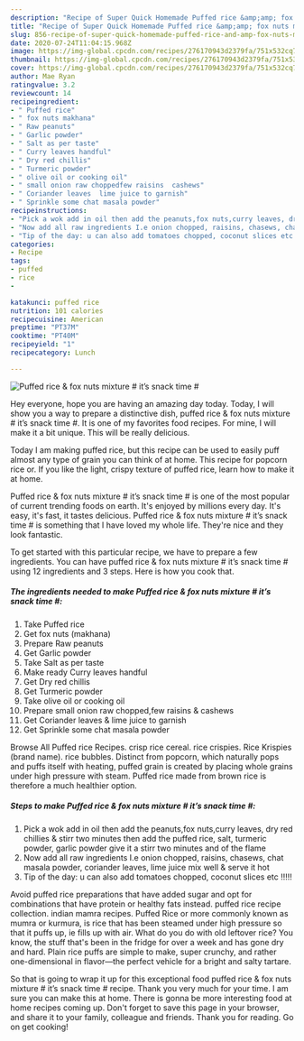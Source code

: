 ```yaml
---
description: "Recipe of Super Quick Homemade Puffed rice &amp;amp; fox nuts mixture # it’s snack time #"
title: "Recipe of Super Quick Homemade Puffed rice &amp;amp; fox nuts mixture # it’s snack time #"
slug: 856-recipe-of-super-quick-homemade-puffed-rice-and-amp-fox-nuts-mixture-its-snack-time
date: 2020-07-24T11:04:15.968Z
image: https://img-global.cpcdn.com/recipes/276170943d2379fa/751x532cq70/puffed-rice-fox-nuts-mixture-its-snack-time-recipe-main-photo.jpg
thumbnail: https://img-global.cpcdn.com/recipes/276170943d2379fa/751x532cq70/puffed-rice-fox-nuts-mixture-its-snack-time-recipe-main-photo.jpg
cover: https://img-global.cpcdn.com/recipes/276170943d2379fa/751x532cq70/puffed-rice-fox-nuts-mixture-its-snack-time-recipe-main-photo.jpg
author: Mae Ryan
ratingvalue: 3.2
reviewcount: 14
recipeingredient:
- " Puffed rice"
- " fox nuts makhana"
- " Raw peanuts"
- " Garlic powder"
- " Salt as per taste"
- " Curry leaves handful"
- " Dry red chillis"
- " Turmeric powder"
- " olive oil or cooking oil"
- " small onion raw choppedfew raisins  cashews"
- " Coriander leaves  lime juice to garnish"
- " Sprinkle some chat masala powder"
recipeinstructions:
- "Pick a wok add in oil then add the peanuts,fox nuts,curry leaves, dry red chillies &amp; stirr two minutes then add the puffed rice, salt, turmeric powder, garlic powder give it a stirr two minutes and of the flame"
- "Now add all raw ingredients I.e onion chopped, raisins, chasews, chat masala powder, coriander leaves, lime juice mix well &amp; serve it hot"
- "Tip of the day: u can also add tomatoes chopped, coconut slices etc !!!!!"
categories:
- Recipe
tags:
- puffed
- rice
- 

katakunci: puffed rice  
nutrition: 101 calories
recipecuisine: American
preptime: "PT37M"
cooktime: "PT40M"
recipeyield: "1"
recipecategory: Lunch

---
```



![Puffed rice &amp; fox nuts mixture # it’s snack time #](https://img-global.cpcdn.com/recipes/276170943d2379fa/751x532cq70/puffed-rice-fox-nuts-mixture-its-snack-time-recipe-main-photo.jpg)

Hey everyone, hope you are having an amazing day today. Today, I will show you a way to prepare a distinctive dish, puffed rice &amp; fox nuts mixture # it’s snack time #. It is one of my favorites food recipes. For mine, I will make it a bit unique. This will be really delicious.

Today I am making puffed rice, but this recipe can be used to easily puff almost any type of grain you can think of at home. This recipe for popcorn rice or. If you like the light, crispy texture of puffed rice, learn how to make it at home.

Puffed rice &amp; fox nuts mixture # it’s snack time # is one of the most popular of current trending foods on earth. It's enjoyed by millions every day. It's easy, it's fast, it tastes delicious. Puffed rice &amp; fox nuts mixture # it’s snack time # is something that I have loved my whole life. They're nice and they look fantastic.


To get started with this particular recipe, we have to prepare a few ingredients. You can have puffed rice &amp; fox nuts mixture # it’s snack time # using 12 ingredients and 3 steps. Here is how you cook that.

<!--inarticleads1-->

##### The ingredients needed to make Puffed rice &amp; fox nuts mixture # it’s snack time #:

1. Take  Puffed rice
1. Get  fox nuts (makhana)
1. Prepare  Raw peanuts
1. Get  Garlic powder
1. Take  Salt as per taste
1. Make ready  Curry leaves handful
1. Get  Dry red chillis
1. Get  Turmeric powder
1. Take  olive oil or cooking oil
1. Prepare  small onion raw chopped,few raisins &amp; cashews
1. Get  Coriander leaves &amp; lime juice to garnish
1. Get  Sprinkle some chat masala powder


Browse All Puffed rice Recipes. crisp rice cereal. rice crispies. Rice Krispies (brand name). rice bubbles. Distinct from popcorn, which naturally pops and puffs itself with heating, puffed grain is created by placing whole grains under high pressure with steam. Puffed rice made from brown rice is therefore a much healthier option. 

<!--inarticleads2-->

##### Steps to make Puffed rice &amp; fox nuts mixture # it’s snack time #:

1. Pick a wok add in oil then add the peanuts,fox nuts,curry leaves, dry red chillies &amp; stirr two minutes then add the puffed rice, salt, turmeric powder, garlic powder give it a stirr two minutes and of the flame
1. Now add all raw ingredients I.e onion chopped, raisins, chasews, chat masala powder, coriander leaves, lime juice mix well &amp; serve it hot
1. Tip of the day: u can also add tomatoes chopped, coconut slices etc !!!!!


Avoid puffed rice preparations that have added sugar and opt for combinations that have protein or healthy fats instead. puffed rice recipe collection. indian mamra recipes. Puffed Rice or more commonly known as mumra or kurmura, is rice that has been steamed under high pressure so that it puffs up, ie fills up with air. What do you do with old leftover rice? You know, the stuff that&#39;s been in the fridge for over a week and has gone dry and hard. Plain rice puffs are simple to make, super crunchy, and rather one-dimensional in flavor—the perfect vehicle for a bright and salty tartare. 

So that is going to wrap it up for this exceptional food puffed rice &amp; fox nuts mixture # it’s snack time # recipe. Thank you very much for your time. I am sure you can make this at home. There is gonna be more interesting food at home recipes coming up. Don't forget to save this page in your browser, and share it to your family, colleague and friends. Thank you for reading. Go on get cooking!
